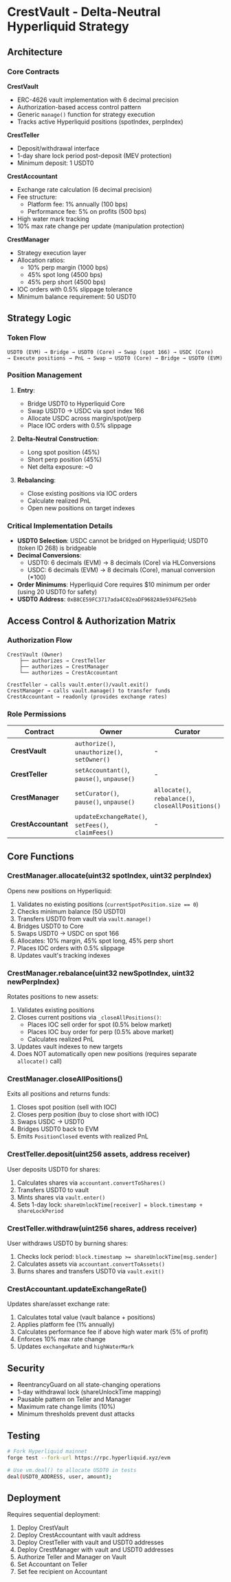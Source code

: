 # CrestVault - Delta-Neutral Hyperliquid Strategy

## Architecture

### Core Contracts

**CrestVault**

- ERC-4626 vault implementation with 6 decimal precision
- Authorization-based access control pattern
- Generic `manage()` function for strategy execution
- Tracks active Hyperliquid positions (spotIndex, perpIndex)

**CrestTeller**

- Deposit/withdrawal interface
- 1-day share lock period post-deposit (MEV protection)
- Minimum deposit: 1 USDT0

**CrestAccountant**

- Exchange rate calculation (6 decimal precision)
- Fee structure:
  - Platform fee: 1% annually (100 bps)
  - Performance fee: 5% on profits (500 bps)
- High water mark tracking
- 10% max rate change per update (manipulation protection)

**CrestManager**

- Strategy execution layer
- Allocation ratios:
  - 10% perp margin (1000 bps)
  - 45% spot long (4500 bps)
  - 45% perp short (4500 bps)
- IOC orders with 0.5% slippage tolerance
- Minimum balance requirement: 50 USDT0

## Strategy Logic

### Token Flow

```
USDT0 (EVM) → Bridge → USDT0 (Core) → Swap (spot 166) → USDC (Core)
→ Execute positions → PnL → Swap → USDT0 (Core) → Bridge → USDT0 (EVM)
```

### Position Management

1. **Entry**:
   - Bridge USDT0 to Hyperliquid Core
   - Swap USDT0 → USDC via spot index 166
   - Allocate USDC across margin/spot/perp
   - Place IOC orders with 0.5% slippage

2. **Delta-Neutral Construction**:
   - Long spot position (45%)
   - Short perp position (45%)
   - Net delta exposure: ~0

3. **Rebalancing**:
   - Close existing positions via IOC orders
   - Calculate realized PnL
   - Open new positions on target indexes

### Critical Implementation Details

- **USDT0 Selection**: USDC cannot be bridged on Hyperliquid; USDT0 (token ID 268) is bridgeable
- **Decimal Conversions**:
  - USDT0: 6 decimals (EVM) → 8 decimals (Core) via HLConversions
  - USDC: 6 decimals (EVM) → 8 decimals (Core), manual conversion (\*100)
- **Order Minimums**: Hyperliquid Core requires $10 minimum per order (using 20 USDT0 for safety)
- **USDT0 Address**: `0xB8CE59FC3717ada4C02eaDF9682A9e934F625ebb`

## Access Control & Authorization Matrix

### Authorization Flow

```
CrestVault (Owner)
    ├── authorizes → CrestTeller
    ├── authorizes → CrestManager
    └── authorizes → CrestAccountant

CrestTeller → calls vault.enter()/vault.exit()
CrestManager → calls vault.manage() to transfer funds
CrestAccountant → readonly (provides exchange rates)
```

### Role Permissions

| Contract            | Owner                                              | Curator                                            | Authorized | Public                                   |
| ------------------- | -------------------------------------------------- | -------------------------------------------------- | ---------- | ---------------------------------------- |
| **CrestVault**      | `authorize()`, `unauthorize()`, `setOwner()`       | -                                                  | `manage()` | View functions                           |
| **CrestTeller**     | `setAccountant()`, `pause()`, `unpause()`          | -                                                  | -          | `deposit()`, `withdraw()`                |
| **CrestManager**    | `setCurator()`, `pause()`, `unpause()`             | `allocate()`, `rebalance()`, `closeAllPositions()` | -          | View functions                           |
| **CrestAccountant** | `updateExchangeRate()`, `setFees()`, `claimFees()` | -                                                  | -          | `convertToShares()`, `convertToAssets()` |

## Core Functions

### CrestManager.allocate(uint32 spotIndex, uint32 perpIndex)

Opens new positions on Hyperliquid:

1. Validates no existing positions (`currentSpotPosition.size == 0`)
2. Checks minimum balance (50 USDT0)
3. Transfers USDT0 from vault via `vault.manage()`
4. Bridges USDT0 to Core
5. Swaps USDT0 → USDC on spot 166
6. Allocates: 10% margin, 45% spot long, 45% perp short
7. Places IOC orders with 0.5% slippage
8. Updates vault's tracking indexes

### CrestManager.rebalance(uint32 newSpotIndex, uint32 newPerpIndex)

Rotates positions to new assets:

1. Validates existing positions
2. Closes current positions via `_closeAllPositions()`:
   - Places IOC sell order for spot (0.5% below market)
   - Places IOC buy order for perp (0.5% above market)
   - Calculates realized PnL
3. Updates vault indexes to new targets
4. Does NOT automatically open new positions (requires separate `allocate()` call)

### CrestManager.closeAllPositions()

Exits all positions and returns funds:

1. Closes spot position (sell with IOC)
2. Closes perp position (buy to close short with IOC)
3. Swaps USDC → USDT0
4. Bridges USDT0 back to EVM
5. Emits `PositionClosed` events with realized PnL

### CrestTeller.deposit(uint256 assets, address receiver)

User deposits USDT0 for shares:

1. Calculates shares via `accountant.convertToShares()`
2. Transfers USDT0 to vault
3. Mints shares via `vault.enter()`
4. Sets 1-day lock: `shareUnlockTime[receiver] = block.timestamp + shareLockPeriod`

### CrestTeller.withdraw(uint256 shares, address receiver)

User withdraws USDT0 by burning shares:

1. Checks lock period: `block.timestamp >= shareUnlockTime[msg.sender]`
2. Calculates assets via `accountant.convertToAssets()`
3. Burns shares and transfers USDT0 via `vault.exit()`

### CrestAccountant.updateExchangeRate()

Updates share/asset exchange rate:

1. Calculates total value (vault balance + positions)
2. Applies platform fee (1% annually)
3. Calculates performance fee if above high water mark (5% of profit)
4. Enforces 10% max rate change
5. Updates `exchangeRate` and `highWaterMark`

## Security

- ReentrancyGuard on all state-changing operations
- 1-day withdrawal lock (shareUnlockTime mapping)
- Pausable pattern on Teller and Manager
- Maximum rate change limits (10%)
- Minimum thresholds prevent dust attacks

## Testing

```bash
# Fork Hyperliquid mainnet
forge test --fork-url https://rpc.hyperliquid.xyz/evm

# Use vm.deal() to allocate USDT0 in tests
deal(USDT0_ADDRESS, user, amount);
```

## Deployment

Requires sequential deployment:

1. Deploy CrestVault
2. Deploy CrestAccountant with vault address
3. Deploy CrestTeller with vault and USDT0 addresses
4. Deploy CrestManager with vault and USDT0 addresses
5. Authorize Teller and Manager on Vault
6. Set Accountant on Teller
7. Set fee recipient on Accountant
